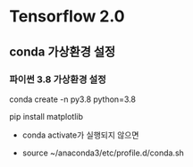 # Tensorflow 2.0

## conda 가상환경 설정

### 파이썬 3.8 가상환경 설정

conda create -n py3.8 python=3.8

pip install matplotlib

* conda activate가 실행되지 않으면

* source ~/anaconda3/etc/profile.d/conda.sh

  